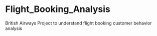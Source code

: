 # Flight_Booking_Analysis
British Airways Project to understand flight booking customer behavior analysis
